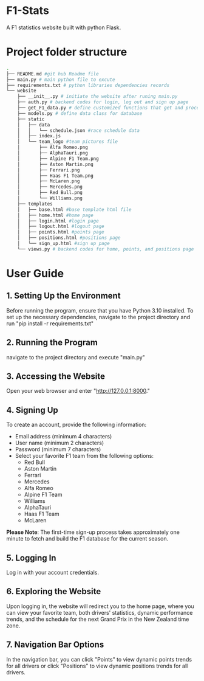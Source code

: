 # F1-Stats
A F1 statistics website built with python Flask. 

# Project folder structure

```bash
.
├── README.md #git hub Readme file
├── main.py # main python file to excute
├── requirements.txt # python libraries dependencies records
└── website
    ├── __init__.py # initiate the website after runing main.py
    ├── auth.py # backend codes for login, log out and sign up page
    ├── get_F1_data.py # define customized functions that get and process F1 data
    ├── models.py # define data class for database
    ├── static
    │   ├── data
    │   │   └── schedule.json #race schedule data
    │   ├── index.js
    │   └── team_logo #team pictures file
    │       ├── Alfa Romeo.png
    │       ├── AlphaTauri.png
    │       ├── Alpine F1 Team.png
    │       ├── Aston Martin.png
    │       ├── Ferrari.png
    │       ├── Haas F1 Team.png
    │       ├── McLaren.png
    │       ├── Mercedes.png
    │       ├── Red Bull.png
    │       └── Williams.png
    ├── templates
    │   ├── base.html #base template html file
    │   ├── home.html #home page
    │   ├── login.html #login page
    │   ├── logout.html #logout page
    │   ├── points.html #points page
    │   ├── positions.html #positions page
    │   └── sign_up.html #sign up page
    └── views.py # backend codes for home, points, and positions page
```


# User Guide

## 1. Setting Up the Environment

Before running the program, ensure that you have Python 3.10 installed. To set up the necessary dependencies, navigate to the project directory and run "pip install -r requirements.txt"

## 2. Running the Program

navigate to the project directory and execute "main.py"

## 3. Accessing the Website

Open your web browser and enter "http://127.0.0.1:8000."

## 4. Signing Up

To create an account, provide the following information:

- Email address (minimum 4 characters)
- User name (minimum 2 characters)
- Password (minimum 7 characters)
- Select your favorite F1 team from the following options:
  - Red Bull
  - Aston Martin
  - Ferrari
  - Mercedes
  - Alfa Romeo
  - Alpine F1 Team
  - Williams
  - AlphaTauri
  - Haas F1 Team
  - McLaren

**Please Note**: The first-time sign-up process takes approximately one minute to fetch and build the F1 database for the current season. 

## 5. Logging In

Log in with your account credentials.

## 6. Exploring the Website

Upon logging in, the website will redirect you to the home page, where you can view your favorite team, both drivers' statistics, dynamic performance trends, and the schedule for the next Grand Prix in the New Zealand time zone.

## 7. Navigation Bar Options

In the navigation bar, you can click "Points" to view dynamic points trends for all drivers or click "Positions" to view dynamic positions trends for all drivers.

